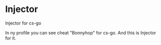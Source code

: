 # Injector
Injector for cs-go 

In ny profile you can see cheat "Bonnyhop" for cs-go. And this is Injector for it.
